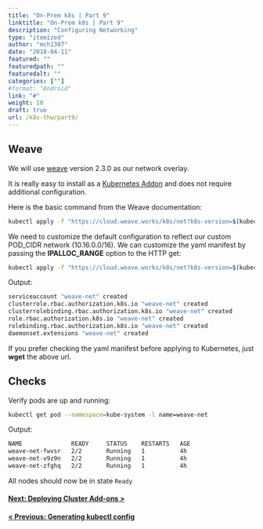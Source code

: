 ```yaml
---
title: "On-Prem k8s | Part 9"
linktitle: "On-Prem k8s | Part 9"
description: "Configuring Networking"
type: "itemized"
author: "mch1307"
date: "2018-04-11"
featured: ""
featuredpath: ""
featuredalt: ""
categories: [""]
#format: "Android"
link: "#"
weight: 10
draft: true
url: /k8s-thw/part9/
---
```

## Weave

We will use [weave][20] version 2.3.0 as our network overlay. 

It is really easy to install as a [Kubernetes Addon][21] and does not require additional configuration.

Here is the basic command from the Weave documentation:

```bash
kubectl apply -f "https://cloud.weave.works/k8s/net?k8s-version=$(kubectl version | base64 | tr -d '\n')"
```

We need to customize the default configuration to reflect our custom POD_CIDR network (10.16.0.0/16). We can customize the yaml manifest by passing the **IPALLOC_RANGE** option to the HTTP get:

```bash
kubectl apply -f "https://cloud.weave.works/k8s/net?k8s-version=$(kubectl version | base64 | tr -d '\n')&env.IPALLOC_RANGE=10.16.0.0/16"
```
Output:

```bash
serviceaccount "weave-net" created
clusterrole.rbac.authorization.k8s.io "weave-net" created
clusterrolebinding.rbac.authorization.k8s.io "weave-net" created
role.rbac.authorization.k8s.io "weave-net" created
rolebinding.rbac.authorization.k8s.io "weave-net" created
daemonset.extensions "weave-net" created
```

If you prefer checking the yaml manifest before applying to Kubernetes, just **wget** the above url.


## Checks

Verify pods are up and running:

```bash
kubectl get pod --namespace=kube-system -l name=weave-net
```

Output:

```bash
NAME              READY     STATUS    RESTARTS   AGE
weave-net-fwvsr   2/2       Running   1          4h
weave-net-v9z9n   2/2       Running   1          4h
weave-net-zfghq   2/2       Running   1          4h
```

All nodes should now be in state `Ready`

#### [Next: Deploying Cluster Add-ons >][10]

#### [< Previous: Generating kubectl config][8]

 [1]: /k8s-thw/part1
 [2]: /k8s-thw/part2
 [3]: /k8s-thw/part3
 [4]: /k8s-thw/part4
 [5]: /k8s-thw/part5
 [6]: /k8s-thw/part6
 [7]: /k8s-thw/part7
 [8]: /k8s-thw/part8
 [10]: /k8s-thw/part10
 [20]: https://www.weave.works/docs/net/latest/kubernetes/kube-addon/
 [21]: https://kubernetes.io/docs/concepts/cluster-administration/addons/
